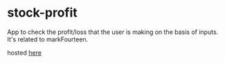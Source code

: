# stock-profit

App to check the profit/loss that the user is making on the basis of inputs. It's related to markFourteen.

hosted [here](https://stock-profit-1.netlify.app/)
